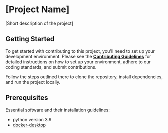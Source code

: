 # [Project Name]

[Short description of the project]


## Getting Started

To get started with contributing to this project, you'll need to set up your development environment. Please see the **[Contributing Guidelines](doc/CONTRIBUTING.md)** for detailed instructions on how to set up your environment, adhere to our coding standards, and submit contributions.

Follow the steps outlined there to clone the repository, install dependencies, and run the project locally.


## Prerequisites

Essential software and their installation guidelines:
- python version 3.9
- [docker-desktop](https://www.docker.com/products/docker-desktop/)